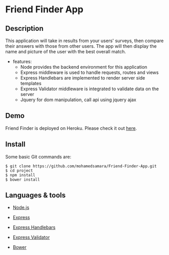 # Friend Finder App

## Description

This application will take in results from your users' surveys, then compare their answers with those from other users. The app will then display the name and picture of the user with the best overall match.

* features:
  * Node provides the backend environment for this application
  * Express middleware is used to handle requests, routes and views
  * Express Handlebars are implemented to render server side templates 
  * Express Validator middleware is integrated to validate data on the server
  * Jquery for dom manipulation, call api using jquery ajax

## Demo
	
Friend Finder is deployed on Heroku. Please check it out [here](https://obscure-headland-76213.herokuapp.com/).


## Install

Some basic Git commands are:

```
$ git clone https://github.com/mohamedsamara/Friend-Finder-App.git
$ cd project
$ npm install
$ bower install

```

## Languages & tools

- [Node.js](https://nodejs.org/en/)

- [Express](https://expressjs.com/)

- [Express Handlebars](https://github.com/ericf/express-handlebars)

- [Express Validator](https://express-validator.github.io/docs/)

- [Bower](https://bower.io/)
